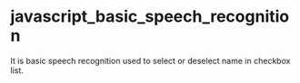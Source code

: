 # javascript_basic_speech_recognition

It is basic speech recognition used to select or deselect name in checkbox list.
